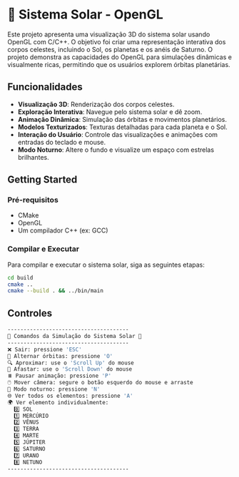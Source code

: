 # 🌌 Sistema Solar - OpenGL

Este projeto apresenta uma visualização 3D do sistema solar usando OpenGL com C/C++. O objetivo foi criar uma representação interativa dos corpos celestes, incluindo o Sol, os planetas e os anéis de Saturno. O projeto demonstra as capacidades do OpenGL para simulações dinâmicas e visualmente ricas, permitindo que os usuários explorem órbitas planetárias.

## Funcionalidades

- **Visualização 3D**: Renderização dos corpos celestes.
- **Exploração Interativa**: Navegue pelo sistema solar e dê zoom.
- **Animação Dinâmica**: Simulação das órbitas e movimentos planetários.
- **Modelos Texturizados**: Texturas detalhadas para cada planeta e o Sol.
- **Interação do Usuário**: Controle das visualizações e animações com entradas do teclado e mouse.
- **Modo Noturno**: Altere o fundo e visualize um espaço com estrelas brilhantes.


## Getting Started

### Pré-requisitos

- CMake
- OpenGL
- Um compilador C++ (ex: GCC)

### Compilar e Executar

Para compilar e executar o sistema solar, siga as seguintes etapas:

```bash
cd build
cmake ..
cmake --build . && ../bin/main
```

## Controles

```sh
--------------------------------------  
🌌 Comandos da Simulação do Sistema Solar 🌌  
--------------------------------------  
❌ Sair: pressione 'ESC'  
🔄 Alternar órbitas: pressione 'O'  
🔍 Aproximar: use o 'Scroll Up' do mouse  
🔎 Afastar: use o 'Scroll Down' do mouse  
⏸️ Pausar animação: pressione 'P'  
🖱️ Mover câmera: segure o botão esquerdo do mouse e arraste  
🌙 Modo noturno: pressione 'N'
🌐 Ver todos os elementos: pressione 'A'  
🌍 Ver elemento individualmente:  
  0️⃣ SOL  
  1️⃣ MERCÚRIO  
  2️⃣ VÊNUS  
  3️⃣ TERRA  
  4️⃣ MARTE  
  5️⃣ JÚPITER  
  6️⃣ SATURNO  
  7️⃣ URANO  
  8️⃣ NETUNO  
--------------------------------------  
```
